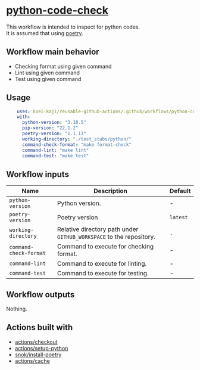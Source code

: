 # [python-code-check]

This workflow is intended to inspect for python codes.  
It is assumed that using [poetry].  

## Workflow main behavior

- Checking format using given command
- Lint using given command
- Test using given command

## Usage

```yaml
    uses: koei-kaji/reusable-github-actions/.github/workflows/python-code-check.yaml@{ref}
    with:
      python-version: "3.10.5"
      pip-version: "22.1.2"
      poetry-version: "1.1.13"
      working-directory: "./test_stubs/python/"
      command-check-format: "make format-check"
      command-lint: "make lint"
      command-test: "make test"
```

## Workflow inputs

| Name                   | Description                                                         | Default  |
| ---------------------- | ------------------------------------------------------------------- | -------- |
| `python-version`       | Python version.                                                     | -        |
| `poetry-version`       | Poetry version                                                      | `latest` |
| `working-directory`    | Relative directory path under `GITHUB_WORKSPACE` to the repository. | `.`      |
| `command-check-format` | Command to execute for checking format.                             | -        |
| `command-lint`         | Command to execute for linting.                                     | -        |
| `command-test`         | Command to execute for testing.                                     | -        |

## Workflow outputs

Nothing.  

## Actions built with

- [actions/checkout]
- [actions/setup-python]
- [snok/install-poetry]
- [actions/cache]

[python-code-check]: ../.github/workflows/python-code-check.yaml

[poetry]: https://github.com/python-poetry/poetry

[actions/checkout]: https://github.com/marketplace/actions/checkout
[actions/setup-python]: https://github.com/marketplace/actions/setup-python
[snok/install-poetry]: https://github.com/marketplace/actions/install-poetry-action
[actions/cache]: https://github.com/marketplace?type=actions&query=cache+

